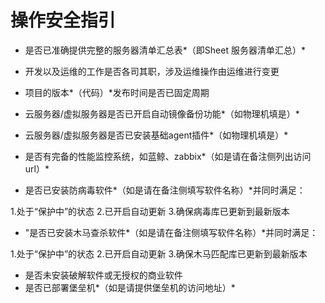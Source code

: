 # 操作安全指引

- 是否已准确提供完整的服务器清单汇总表*（即Sheet 服务器清单汇总）*

- 开发以及运维的工作是否各司其职，涉及运维操作由运维进行变更

- 项目的版本*（代码）*发布时间是否已固定周期

- 云服务器/虚拟服务器是否已开启自动镜像备份功能*（如物理机填是）*

- 云服务器/虚拟服务器是否已安装基础agent插件*（如物理机填是）*

- 是否有完备的性能监控系统，如蓝鲸、zabbix*（如是请在备注侧列出访问url）*

- 是否已安装防病毒软件*（如是请在备注侧填写软件名称）*并同时满足：
> 
1.处于“保护中”的状态
2.已开启自动更新 
3.确保病毒库已更新到最新版本
>

- "是否已安装木马查杀软件*（如是请在备注侧填写软件名称）*并同时满足：
> 
1.处于“保护中”的状态 
2.已开启自动更新 
3.确保木马匹配库已更新到最新版本
>


- 是否未安装破解软件或无授权的商业软件
- 是否已部署堡垒机*（如是请提供堡垒机的访问地址）*